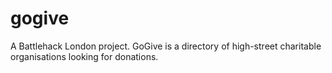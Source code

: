 gogive
======

A Battlehack London project. GoGive is a directory of high-street charitable organisations looking for donations.
